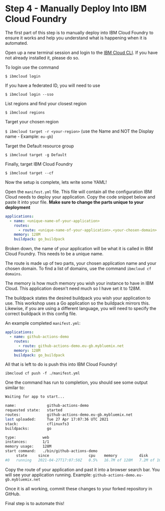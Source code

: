 # Step 4 - Manually Deploy Into IBM Cloud Foundry

The first part of this step is to manually deploy into IBM Cloud Foundry to ensure it works and help you understand what is happening when it is automated.

Open up a new terminal session and login to the [IBM Cloud CLI](<LINK-HERE>). If you have not already installed it, please do so.

To login use the command

`$ ibmcloud login`

If you have a federated ID, you will need to use

`$ ibmcloud login --sso`

List regions and find your closest region

`$ ibmcloud regions`

Target your chosen region

`$ ibmcloud target -r <your-region>` (use the Name and NOT the Display name - Example: `eu-gb`)

Target the Default resource group

`$ ibmcloud target -g Default`

Finally, target IBM Cloud Foundry

`$ ibmcloud target --cf`

Now the setup is complete, lets write some YAML!

Open the `manifest.yml` file. This file will contain all the configuration IBM Cloud needs to deploy your application. Copy the code snippet below and paste it into your file. **Make sure to change the parts unique to your deployment**

```yaml
applications:
  - name: <unique-name-of-your-application>
    routes:
      - route: <unique-name-of-your-application>.<your-chosen-domain>
    memory: 128M
    buildpack: go_buildpack
```

Broken down, the name of your application will be what it is called in IBM Cloud Foundry. This needs to be a unique name.

The route is made up of two parts, your chosen application name and your chosen domain. To find a list of domains, use the command `ibmcloud cf domains`.

The memory is how much memory you wish your instance to have in IBM Cloud. This application doesn't need much so I have set it to 128M.

The buildpack states the desired buildpack you wish your application to use. This workshop uses a Go application so the buildpack mirrors this. Likewise, if you are using a different language, you will need to specify the correct buildpack in this config file.

An example completed `manifest.yml`:

```yaml
applications:
  - name: github-actions-demo
    routes:
      - route: github-actions-demo.eu-gb.mybluemix.net
    memory: 128M
    buildpack: go_buildpack
```

All that is left to do is push this into IBM Cloud Foundry!

`ibmcloud cf push -f ./manifest.yml`

One the command has run to completion, you should see some output similar to:

```bash
Waiting for app to start...

name:              github-actions-demo
requested state:   started
routes:            github-actions-demo.eu-gb.mybluemix.net
last uploaded:     Tue 27 Apr 17:07:36 UTC 2021
stack:             cflinuxfs3
buildpacks:        go

type:            web
instances:       1/1
memory usage:    128M
start command:   ./bin/github-actions-demo
     state     since                  cpu    memory          disk         details
#0   running   2021-04-27T17:07:50Z   0.5%   16.7M of 128M   7.2M of 1G   
```

Copy the route of your application and past it into a browser search bar. You will see your application running. Example: `github-actions-demo.eu-gb.mybluemix.net`

Once it is all working, commit these changes to your forked repository in GitHub.

Final step is to automate this! 